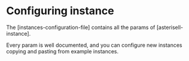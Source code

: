 # Configuring instance

The [instances-configuration-file] contains all the params of [asterisell-instance].

Every param is well documented, and you can configure new instances copying and pasting from example instances. 

